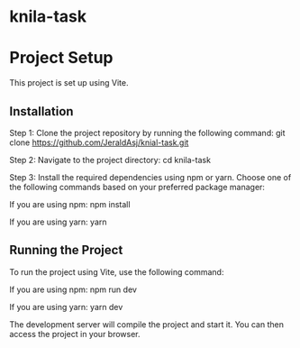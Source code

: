 # knila-task

# Project Setup

This project is set up using Vite.

## Installation

Step 1: Clone the project repository by running the following command:
git clone https://github.com/JeraldAsj/knial-task.git

Step 2: Navigate to the project directory:
cd knila-task

Step 3: Install the required dependencies using npm or yarn. Choose one of the following commands based on your preferred package manager:

If you are using npm: npm install

If you are using yarn: yarn

## Running the Project

To run the project using Vite, use the following command:

If you are using npm: npm run dev

If you are using yarn: yarn dev

The development server will compile the project and start it. You can then access the project in your browser.
